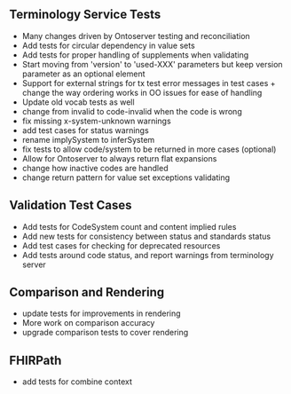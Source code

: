 ## Terminology Service Tests
* Many changes driven by Ontoserver testing and reconciliation
* Add tests for circular dependency in value sets
* Add tests for proper handling of supplements when validating
* Start moving from 'version' to 'used-XXX' parameters but keep version parameter as an optional element
* Support for external strings for tx test error messages in test cases + change the way ordering works in OO issues for ease of handling
* Update old vocab tests as well
* change from invalid to code-invalid when the code is wrong
* fix missing x-system-unknown warnings
* add test cases for status warnings
* rename implySystem to inferSystem
* fix tests to allow code/system to be returned in more cases (optional)
* Allow for Ontoserver to always return flat expansions
* change how inactive codes are handled
* change return pattern for value set exceptions validating

## Validation Test Cases
* Add tests for CodeSystem count and content implied rules
* Add new tests for consistency between status and standards status
* Add test cases for checking for deprecated resources
* Add tests around code status, and report warnings from terminology server

## Comparison and Rendering
* update tests for improvements in rendering
* More work on comparison accuracy
* upgrade comparison tests to cover rendering

## FHIRPath
* add tests for combine context
